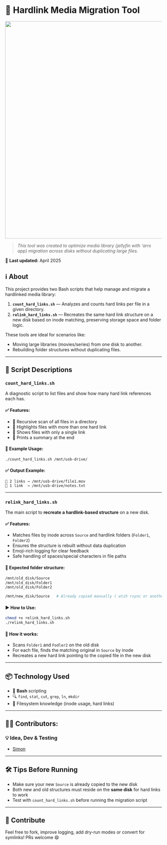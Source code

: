 # 🔗 Hardlink Media Migration Tool

<p align="center">
  <img width="700" src="https://github.com/user-attachments/assets/your-banner-image-here.png">
</p>

> *This tool was created to optimize media library (jellyfin with 'arrs app) migration across disks without duplicating large files.*

📅 **Last updated:** April 2025

## **ℹ️ About**
This project provides two Bash scripts that help manage and migrate a hardlinked media library:

1. **`count_hard_links.sh`** — Analyzes and counts hard links per file in a given directory.
2. **`relink_hard_links.sh`** — Recreates the same hard link structure on a new disk based on inode matching, preserving storage space and folder logic.

These tools are ideal for scenarios like:
- Moving large libraries (movies/series) from one disk to another.
- Rebuilding folder structures without duplicating files.

---

## **📃 Script Descriptions**

### `count_hard_links.sh`
A diagnostic script to list files and show how many hard link references each has.

#### ✅ Features:
- 📂 Recursive scan of all files in a directory
- 🔗 Highlights files with more than one hard link
- 📄 Shows files with only a single link
- 🧾 Prints a summary at the end

#### 🧪 Example Usage:
```bash
./count_hard_links.sh /mnt/usb-drive/
```

#### ✅ Output Example:
```
🔗 2 links → /mnt/usb-drive/file1.mov
📄 1 link  → /mnt/usb-drive/notes.txt
```

---

### `relink_hard_links.sh`
The main script to **recreate a hardlink-based structure** on a new disk.

#### ✅ Features:
- Matches files by inode across `Source` and hardlink folders (`Folder1`, `Folder2`)
- Ensures the structure is rebuilt without data duplication
- Emoji-rich logging for clear feedback
- Safe handling of spaces/special characters in file paths

#### 📂 Expected folder structure:
```bash
/mnt/old_disk/Source
/mnt/old_disk/Folder1
/mnt/old_disk/Folder2

/mnt/new_disk/Source   # Already copied manually ( wtih rsync or another tools...)
```

#### ▶️ How to Use:
```bash
chmod +x relink_hard_links.sh
./relink_hard_links.sh
```

#### 🧠 How it works:
- Scans `Folder1` and `Fodler2` on the old disk
- For each file, finds the matching original in `Source` by inode
- Recreates a new hard link pointing to the copied file in the new disk

---

## **📦 Technology Used**

- 🐧 **Bash** scripting
- 🔍 `find`, `stat`, `cut`, `grep`, `ln`, `mkdir`
- 🧠 Filesystem knowledge (inode usage, hard links)

---

## **🧑‍💻 Contributors:**

### **💡 Idea, Dev & Testing**
- [Simon](https://github.com/6im0n)

---

## **🛠️ Tips Before Running**
- Make sure your new `Source` is already copied to the new disk
- Both new and old structures must reside on the **same disk** for hard links to work
- Test with `count_hard_links.sh` before running the migration script

---

## **👐 Contribute**
Feel free to fork, improve logging, add dry-run modes or convert for symlinks! PRs welcome 😄
